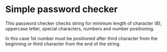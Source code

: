 Simple password checker
========================

This password checker checks string for minimum length of character (8), uppercase
letter, special characters, numbers and number positioning.

In this case 1st number must be positioned after third character from the beginning or third 
character from the end of the string.